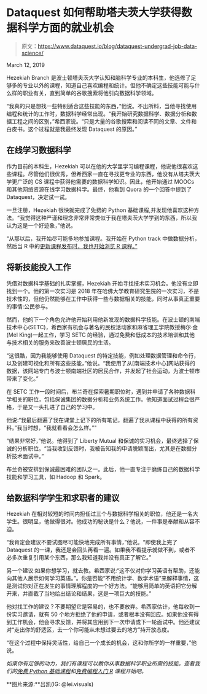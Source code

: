 # Dataquest 如何帮助塔夫茨大学获得数据科学方面的就业机会

> 原文：<https://www.dataquest.io/blog/dataquest-undergrad-job-data-science/>

March 12, 2019

Hezekiah Branch 是波士顿塔夫茨大学认知和脑科学专业的本科生，他选修了足够多的专业以外的课程，知道自己喜欢编程和统计。但他不确定这些技能可能与什么样的职业有关，直到简单的谷歌搜索将他引向数据科学领域。

“我真的只是想找一些特别适合这些技能的东西，”他说。不出所料，当他寻找使用编程和统计的工作时，数据科学经常出现。“我开始研究数据科学、数据分析和数据工程之间的区别，”希西家说。“只是大量的谷歌搜索和阅读不同的文章、文件和白皮书。这个过程就是我最终发现 Dataquest 的原因。”

## 在线学习数据科学

作为目前的本科生，Hezekiah 可以在他的大学里学习编程课程，他说他很喜欢这些课程。尽管他们很优秀，但希西家一直在寻找更专业的东西，他没有从塔夫茨大学更广泛的 CS 课程中获得他需要的数据科学知识。因此，他开始通过 MOOCs 和其他网络资源在线学习数据科学。最终，他看到 Quora 的一个回答中提到了 Dataquest，决定试一试。

一旦注册，Hezekiah 很快就完成了免费的 Python 基础课程,并发现他喜欢这种方法。“我觉得这种严谨和理念非常非常类似于我在塔夫茨大学学到的东西，所以我认为这是一个好迹象，”他说。

“从那以后，我开始尽可能多地参加课程。我开始在 Python track 中做数据分析，然后当 R 中的[更新课程发布时，我也开始浏览 R 课程。”](https://www.dataquest.io/course/intro-to-r)

## 将新技能投入工作

凭借对数据科学基础的扎实掌握，Hezekiah 开始寻找技术实习机会。他没有立即找到一个。他的第一次实习是 2018 年在哈佛大学教育研究生院的一次实习，不是技术性的，但他仍然能够在工作中获得一些与数据相关的技能，同时从事真正重要的事情:公民参与。

然而，他的下一个角色允许他开始利用他新发现的数据科学技能。在波士顿的南端技术中心(SETC)，希西家有机会与著名的民权活动家和麻省理工学院教授梅尔·金(Mel King)一起工作，学习 SETC 的经验，通过免费和低成本的技术培训和其他与技术相关的服务来改善波士顿居民的生活。

“这很酷，因为我能够使用 Dataquest 的特定技能，例如处理数据管理和命令行，以及创建可视化和所有这些技能，”他说。“我使用了从[南端技术中心]网站获得的数据，该网站专门与波士顿南端社区的居民合作，并发起了社会运动，为波士顿市带来了变化。”

在 SETC 工作一段时间后，布兰奇在探索暑期职位时，遇到并申请了各种数据科学相关的职位，包括保诚集团的数据分析和业务系统工作。他知道面试过程会很严格，于是又一头扎进了自己的学习中。

他说:“我最后翻遍了我在课堂上记下的所有笔记，翻遍了我从课程中获得的所有资料。”我当时想，“我就看看会怎么样。”"

“结果非常好，”他说。他得到了 Liberty Mutual 和保诚的实习机会，最终选择了保诚的分析职位。“当我收到反馈时，我被告知我的申请脱颖而出，尤其是在数据分析技术面试中。”

布兰奇被安排到保诚最困难的团队之一。此后，他一直专注于磨练自己的数据科学技能和学习工具，如 Hadoop 和 Spark。

## 给数据科学学生和求职者的建议

Hezekiah 在相对较短的时间内担任过三个与数据科学相关的职位，他还是一名大学生。很明显，他做得很对。他成功的秘诀是什么？他说，一件事是奉献和从容不迫。

“我肯定会建议不要试图尽可能快地完成所有事情，”他说。“即使我上完了 Dataquest 的一课，我还是会回头再看一遍。如果我不看提示就做不到，或者不必多次重复引用某个东西，那么我知道我并没有真正了解它。”

另一个建议:如果你想学习，就去教。希西家说:“这不仅对你学习英语有帮助，还能向其他人展示如何学习英语。”。你是否能“不用统计学、数学术语”来解释事情，这是测试你对正在发生的事情理解程度的一个好方法。“能够用简单的英语把它分解开来，并直截了当地给出结论和结果，这是一项巨大的技能。”

他对找工作的建议？不要期望它是容易的，也不要放弃。希西家估计，他每收到一份实习邀请，就有 50 个地方拒绝了他的申请，或者根本没有回应。如果他没有得到工作机会，他会寻求反馈，并将其应用到下一次申请或下一轮面试中。他还建议对“走出你的舒适区，去一个你可能从未想过要去的地方”持开放态度。

“在这个过程中保持灵活性，给自己一个成长的机会，这和你所学的一样重要，”他说。

*如果你有足够的动力，我们有课程可以教你从事数据科学职业所需的技能。查看我们的[免费 Python 基础课程](https://www.dataquest.io/course/python-for-data-science-fundamentals)和[免费编程入门 R](https://www.dataquest.io/course/introduction-to-data-analysis-in-r/) 课程开始吧。*

**图片来源:**吕凯(IG: @lei.visuals)
